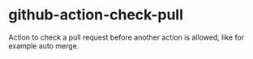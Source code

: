 # github-action-check-pull
Action to check a pull request before another action is allowed, like for example auto merge.
